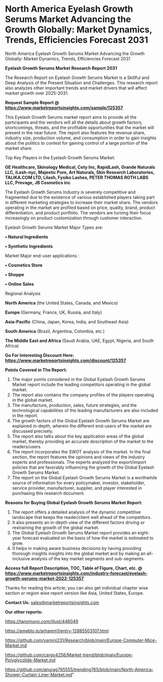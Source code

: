 # North America Eyelash Growth Serums Market Advancing the Growth Globally: Market Dynamics, Trends, Efficiencies Forecast 2031
North America Eyelash Growth Serums Market Advancing the Growth Globally: Market Dynamics, Trends, Efficiencies Forecast 2031

<strong>Eyelash Growth Serums Market Research Report 2031</strong>

The Research Report on Eyelash Growth Serums Market is a Skillful and Deep Analysis of the Present Situation and Challenges. This research report also analyzes other important trends and market drivers that will affect market growth over 2025-2031.

<strong>Request Sample Report @ <a href=https://www.marketreportsinsights.com/sample/125357>https://www.marketreportsinsights.com/sample/125357</a></strong>

This Eyelash Growth Serums market report aims to provide all the participants and the vendors will all the details about growth factors, shortcomings, threats, and the profitable opportunities that the market will present in the near future. The report also features the revenue share, industry size, production volume, and consumption in order to gain insights about the politics to contest for gaining control of a large portion of the market share.

Top Key Players in the Eyelash Growth Serums Market:

<strong>GE Healthcare, Skinology Medical, Coty Inc, RapidLash, Grande Naturals LLC, iLash-nyc, Majestic Pure, Art Naturals, Skin Research Laboratories, TALIKA.COM LTD, Lilash, Fysiko Lashes, PETER THOMAS ROTH LABS LLC, Prevage, JB Cosmetics inc</strong>

The Eyelash Growth Serums Industry is severely competitive and fragmented due to the existence of various established players taking part in different marketing strategies to increase their market share. The vendors operating in the market are profiled based on price, quality, brand, product differentiation, and product portfolio. The vendors are turning their focus increasingly on product customization through customer interaction.

Eyelash Growth Serums Market Major Types are:

<strong>• Natural Ingredients

• Synthetic Ingredients</strong>

Market Major end-user applications :

<strong>• Cosmetics Store

• Shoppe

• Online Sales</strong>

Regional Analysis

</u><strong><b>North America</b></strong> (the United States, Canada, and Mexico)

<strong><b>Europe </b></strong>(Germany, France, UK, Russia, and Italy)

<strong><b>Asia-Pacific</b></strong> (China, Japan, Korea, India, and Southeast Asia)

<strong><b>South America</b></strong> (Brazil, Argentina, Colombia, etc.)

<strong><b>The Middle East and Africa</b></strong> (Saudi Arabia, UAE, Egypt, Nigeria, and South Africa)

<strong>Go For Interesting Discount Here: <a href=https://www.marketreportsinsights.com/discount/125357>https://www.marketreportsinsights.com/discount/125357</a></strong>

<strong>Points Covered in The Report:</strong>
<ol>
  <li>The major points considered in the Global Eyelash Growth Serums Market report include the leading competitors operating in the global market.</li>
  <li>The report also contains the company profiles of the players operating in the global market.</li>
  <li>The manufacture, production, sales, future strategies, and the technological capabilities of the leading manufacturers are also included in the report.</li>
  <li>The growth factors of the Global Eyelash Growth Serums Market are explained in-depth, wherein the different end-users of the market are discussed precisely.</li>
  <li>The report also talks about the key application areas of the global market, thereby providing an accurate description of the market to the readers/users.</li>
  <li>The report incorporates the SWOT analysis of the market. In the final section, the report features the opinions and views of the industry experts and professionals. The experts analyzed the export/import policies that are favorably influencing the growth of the Global Eyelash Growth Serums Market.</li>
  <li>The report on the Global Eyelash Growth Serums Market is a worthwhile source of information for every policymaker, investor, stakeholder, service provider, manufacturer, supplier, and player interested in purchasing this research document.</li>
</ol>
<strong>Reasons for Buying Global Eyelash Growth Serums Market Report:</strong>

<ol>
  <li>The report offers a detailed analysis of the dynamic competitive landscape that keeps the reader/client well ahead of the competitors.</li>
  <li>It also presents an in-depth view of the different factors driving or restraining the growth of the global market.</li>
  <li>The Global Eyelash Growth Serums Market report provides an eight-year forecast evaluated on the basis of how the market is estimated to grow.</li>
  <li>It helps in making aware business decisions by having providing thorough insights insights into the global market and by making an all-inclusive analysis of the key market segments and sub-segments.</li>
</ol>
<strong>Access full Report Description, TOC, Table of Figure, Chart, etc. @ <a href=https://www.marketreportsinsights.com/industry-forecast/eyelash-growth-serums-market-2022-125357>https://www.marketreportsinsights.com/industry-forecast/eyelash-growth-serums-market-2022-125357</a></strong>


Thanks for reading this article; you can also get individual chapter wise section or region wise report version like Asia, United States, Europe.

<strong>Contact Us:</strong>
sales@marketreportsinsights.com

<strong>Our other reports:</strong>

<a href=https://tanomuno.com/illust/446049>https://tanomuno.com/illust/446049</a>

<a href=https://ameblo.jp/arhamm1/entry-12885503107.html>https://ameblo.jp/arhamm1/entry-12885503107.html</a>

<a href=https://github.com/yamini231/Research/blob/main/Europe-Computer-Mice-Market.md>https://github.com/yamini231/Research/blob/main/Europe-Computer-Mice-Market.md</a>

<a href=https://github.com/cargo4256/Market-trend/blob/main/Europe-Polyglycolide-Market.md>https://github.com/cargo4256/Market-trend/blob/main/Europe-Polyglycolide-Market.md</a>

<a href=https://github.com/anurag765555/trending765/blob/main/North-America-Shower-Curtain-Liner-Market.md>https://github.com/anurag765555/trending765/blob/main/North-America-Shower-Curtain-Liner-Market.md</a>"
